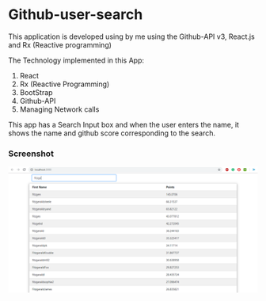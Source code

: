 # Github-user-search

This application is developed using by me using the Github-API v3, React.js and Rx (Reactive programming)

The Technology implemented in this App:
1. React
2. Rx (Reactive Programming)
3. BootStrap
4. Github-API
5. Managing Network calls

This app has a Search Input box and when the user enters the name, it shows the name and github score corresponding to the search.

### Screenshot
![Main Page](https://raw.githubusercontent.com/Prabhnith/Github-user-search/master/screenshot/page.PNG)
